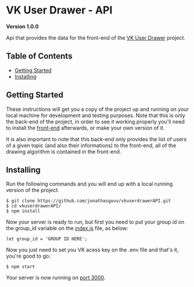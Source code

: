 # VK User Drawer - API
**Version 1.0.0**

Api that provides the data for the front-end of the [VK User Drawer](https://github.com/jonathasgouv/vkuserdrawer) project.

## Table of Contents
* [Getting Started](#getting-started)
* [Installing](#installing)

## Getting Started
These instructions will get you a copy of the project up and running on your local machine for development and testing purposes. Note that this is only the back-end of the project, in order to see it working properly you'll need to install the [front-end](https://github.com/jonathasgouv/vkuserdrawer) afterwards, or make your own version of it.

It is also important to note that this back-end only provides the list of users of a given topic (and also their informations) to the front-end, all of the drawing algorithm is contained in the front-end.

## Installing
Run the following commands and you will end up with a local running version of the project.

```
$ git clone https://github.com/jonathasgouv/vkuserdrawerAPI.git
$ cd vkuserdrawerAPI/
$ npm install
```

Now your server is ready to run, but first you need to put your group id on the group_id variable on the [index.js](https://github.com/jonathasgouv/vkuserdrawerAPI/blob/main/index.js) file, as below:
```
let group_id = 'GROUP ID HERE';
```
Now you just need to set you VK acess key on the .env file and that's it, you're good to go.
```
$ npm start
```
Your server is now running on [port 3000](http://localhost:3000/).
